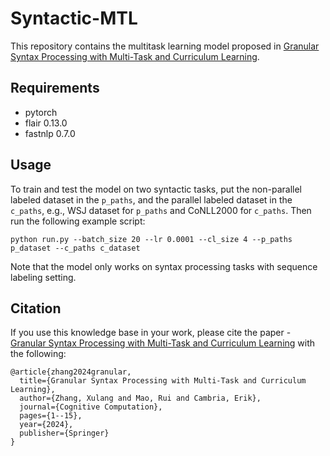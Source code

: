 # Syntactic-MTL

This repository contains the multitask learning model proposed in [Granular Syntax Processing with Multi-Task and Curriculum Learning](https://link.springer.com/article/10.1007/s12559-024-10320-1). 

## Requirements
* pytorch
* flair 0.13.0
* fastnlp 0.7.0

## Usage
To train and test the model on two syntactic tasks, put the non-parallel labeled dataset in the `p_paths`, and the parallel labeled dataset in the `c_paths`, e.g., WSJ dataset for `p_paths` and CoNLL2000 for `c_paths`. Then run the following example script:
```
python run.py --batch_size 20 --lr 0.0001 --cl_size 4 --p_paths p_dataset --c_paths c_dataset
```
Note that the model only works on syntax processing tasks with sequence labeling setting.

## Citation
If you use this knowledge base in your work, please cite the paper - [Granular Syntax Processing with Multi-Task and Curriculum Learning](https://link.springer.com/article/10.1007/s12559-024-10320-1) with the following:
```
@article{zhang2024granular,
  title={Granular Syntax Processing with Multi-Task and Curriculum Learning},
  author={Zhang, Xulang and Mao, Rui and Cambria, Erik},
  journal={Cognitive Computation},
  pages={1--15},
  year={2024},
  publisher={Springer}
}
```
